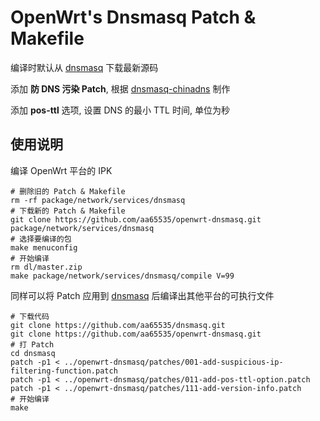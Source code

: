 OpenWrt's Dnsmasq Patch & Makefile
===

编译时默认从 [dnsmasq][1] 下载最新源码

添加 **防 DNS 污染 Patch**, 根据 [dnsmasq-chinadns][2] 制作

添加 **pos-ttl** 选项, 设置 DNS 的最小 TTL 时间, 单位为秒

使用说明
---

编译 OpenWrt 平台的 IPK

```
# 删除旧的 Patch & Makefile
rm -rf package/network/services/dnsmasq
# 下载新的 Patch & Makefile
git clone https://github.com/aa65535/openwrt-dnsmasq.git package/network/services/dnsmasq
# 选择要编译的包
make menuconfig
# 开始编译
rm dl/master.zip
make package/network/services/dnsmasq/compile V=99
```

同样可以将 Patch 应用到 [dnsmasq][1] 后编译出其他平台的可执行文件

```
# 下载代码
git clone https://github.com/aa65535/dnsmasq.git
git clone https://github.com/aa65535/openwrt-dnsmasq.git
# 打 Patch
cd dnsmasq
patch -p1 < ../openwrt-dnsmasq/patches/001-add-suspicious-ip-filtering-function.patch
patch -p1 < ../openwrt-dnsmasq/patches/011-add-pos-ttl-option.patch
patch -p1 < ../openwrt-dnsmasq/patches/111-add-version-info.patch
# 开始编译
make
```

  [1]: https://github.com/aa65535/dnsmasq
  [2]: https://github.com/styx-hy/dnsmasq-chinadns

